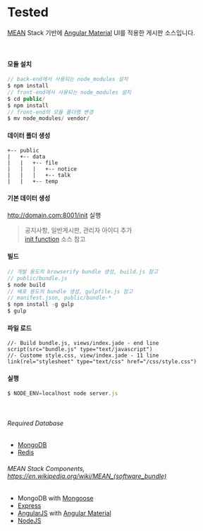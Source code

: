 # Tested
[MEAN](https://en.wikipedia.org/wiki/MEAN_(software_bundle)) Stack 기반에 [Angular Material](https://material.angularjs.org) UI를 적용한 게시판 소스입니다.

<br/>

#### 모듈 설치
```javascript
// back-end에서 사용되는 node_modules 설치
$ npm install
// front-end에서 사용되는 node_modules 설치
$ cd public/
$ npm install
// front-end의 모듈 폴더명 변경
$ mv node_modules/ vendor/
```

#### 데이터 폴더 생성
```
+-- public
|   +-- data
|   |   +-- file
|   |   |   +-- notice
|   |   |   +-- talk
|   |   +-- temp
```

#### 기본 데이터 생성
http://domain.com:8001/init 실행
> 공지사항, 일반게시판, 관리자 아이디 추가<br/>
> [init function](server/controllers/index.js#L27) 소스 참고

#### 빌드
```javascript
// 개발 용도의 browserify bundle 생성, build.js 참고
// public/bundle.js
$ node build
// 배포 용도의 bundle 생성, gulpfile.js 참고
// manifest.json, public/bundle-*
$ npm install -g gulp
$ gulp
```

#### 파일 로드
```jade
//- Build bundle.js, views/index.jade - end line
script(src="bundle.js" type="text/javascript")
//- Custome style.css, view/index.jade - 11 line
link(rel="stylesheet" type="text/css" href="/css/style.css")
```

#### 실행
```javascript
$ NODE_ENV=localhost node server.js
```
<br/>

###### Required Database
* [MongoDB](https://www.mongodb.org)
* [Redis](http://www.redis.io)


###### MEAN Stack Components, https://en.wikipedia.org/wiki/MEAN_(software_bundle)
* MongoDB with [Mongoose](http://mongoosejs.com)
* [Express](http://expressjs.com)
* [AngularJS](https://angularjs.org) with [Angular Material](https://material.angularjs.org)
* [NodeJS](https://nodejs.org)
